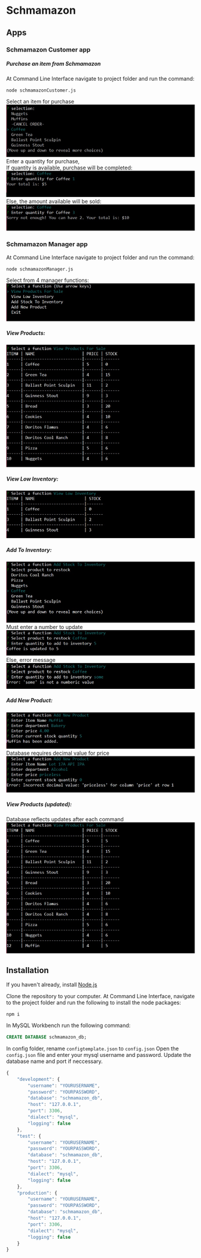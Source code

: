 # Schmamazon

## Apps

### Schmamazon Customer app
##### Purchase an item from Schmamazon

At Command Line Interface navigate to project folder and run the command: 
```shell
node schmamazonCustomer.js
```

Select an item for purchase<br/>
![screenshot](./readme/SC1.jpg)<br/>
Enter a quantity for purchase,<br/>
If quantity is available, purchase will be completed:<br/>
![screenshot](./readme/SC2a.jpg)<br/>
Else, the amount available will be sold:<br/>
![screenshot](./readme/SC2b.jpg)

### Schmamazon Manager app
At Command Line Interface navigate to project folder and run the command:
 ```shell
 node schmamazonManager.js
 ```
Select from 4 manager functions:<br/>
![screenshot](./readme/SM1.jpg)
##### View Products:
![screenshot](./readme/SM2.jpg)
##### View Low Inventory:
![screenshot](./readme/SM3.jpg)
##### Add To Inventory:
![screenshot](./readme/SM4a.jpg)<br/>
Must enter a number to update<br/>
![screenshot](./readme/SM4b.jpg)<br/>
Else, error message<br/>
![screenshot](./readme/SM4c.jpg)
##### Add New Product:
![screenshot](./readme/SM5a.jpg)<br/>
Database requires decimal value for price<br/>
![screenshot](./readme/SM5b.jpg)
##### View Products (updated):
Database reflects updates after each command<br/>
![screenshot](./readme/SM6.jpg)
## Installation

If you haven't already, install [Node.js](https://nodejs.org/en/download/)

Clone the repository to your computer. At Command Line Interface, navigate to the project folder and run the following to install the node packages:

 `````````shell
 npm i
 `````````

In MySQL Workbench run the following command:

```sql
CREATE DATABASE schmamazon_db;
```

In config folder, rename `configtemplate.json` to `config.json`
Open the `config.json` file and enter your mysql username and password. Update the database name and port if neccessary.

```js
{
    "development": {
        "username": "YOURUSERNAME",
        "password": "YOURPASSWORD",
        "database": "schmamazon_db",
        "host": "127.0.0.1",
        "port": 3306,
        "dialect": "mysql",
        "logging": false
    },
    "test": {
        "username": "YOURUSERNAME",
        "password": "YOURPASSWORD",
        "database": "schmamazon_db",
        "host": "127.0.0.1",
        "port": 3306,
        "dialect": "mysql",
        "logging": false
    },
    "production": {
        "username": "YOURUSERNAME",
        "password": "YOURPASSWORD",
        "database": "schmamazon_db",
        "host": "127.0.0.1",
        "port": 3306,
        "dialect": "mysql",
        "logging": false
    }
}
```